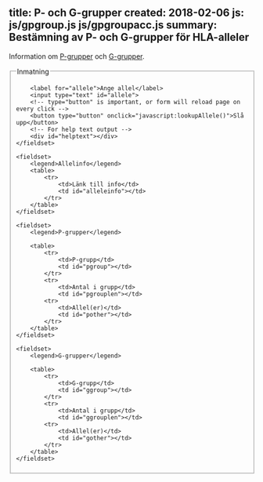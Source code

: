 title: P- och G-grupper
created: 2018-02-06
js: js/gpgroup.js
    js/gpgroupacc.js
summary: Bestämning av P- och G-grupper för HLA-alleler
---

Information om [P-grupper](http://hla.alleles.org/alleles/p_groups.html) och
[G-grupper](http://hla.alleles.org/alleles/g_groups.html).

<form id="gpgroupform">
    <fieldset>
        <legend>Inmatning</legend>

        <label for="allele">Ange allel</label>
        <input type="text" id="allele">
        <!-- type="button" is important, or form will reload page on every click -->
        <button type="button" onclick="javascript:lookupAllele()">Slå upp</button>
        <!-- For help text output -->
        <div id="helptext"></div>
    </fieldset>

    <fieldset>
        <legend>Allelinfo</legend>
        <table>
            <tr>
                <td>Länk till info</td>
                <td id="alleleinfo"></td>
            </tr>
        </table>
    </fieldset>

    <fieldset>
        <legend>P-grupper</legend>

        <table>
            <tr>
                <td>P-grupp</td>
                <td id="pgroup"></td>
            </tr>
            <tr>
                <td>Antal i grupp</td>
                <td id="pgrouplen"></td>
            <tr>
                <td>Allel(er)</td>
                <td id="pother"></td>
            </tr>
        </table>
    </fieldset>

    <fieldset>
        <legend>G-grupper</legend>

        <table>
            <tr>
                <td>G-grupp</td>
                <td id="ggroup"></td>
            </tr>
            <tr>
                <td>Antal i grupp</td>
                <td id="ggrouplen"></td>
            <tr>
                <td>Allel(er)</td>
                <td id="gother"></td>
            </tr>
        </table>
    </fieldset>
</form>